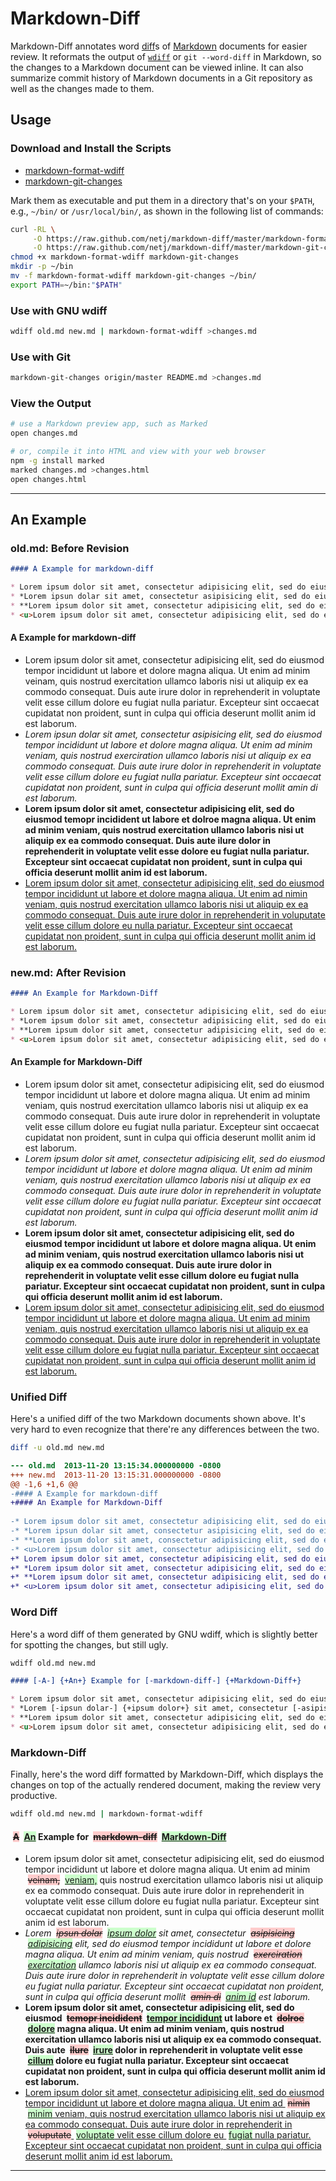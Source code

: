 # Markdown-Diff

Markdown-Diff annotates word [diff][]s of [Markdown][] documents for easier review.
It reformats the output of [`wdiff`][] or `git --word-diff` in Markdown, so the changes to a Markdown document can be viewed inline.
It can also summarize commit history of Markdown documents in a Git repository as well as the changes made to them.

[Markdown]: https://en.wikipedia.org/wiki/Markdown
[diff]: https://en.wikipedia.org/wiki/Diff
[`wdiff`]: http://www.gnu.org/software/wdiff/ 


## Usage

### Download and Install the Scripts

* [markdown-format-wdiff](https://raw.github.com/netj/markdown-diff/master/markdown-format-wdiff)
* [markdown-git-changes](https://raw.github.com/netj/markdown-diff/master/markdown-git-changes)

Mark them as executable and put them in a directory that's on your `$PATH`, e.g., `~/bin/` or `/usr/local/bin/`, as shown in the following list of commands:

```bash
curl -RL \
     -O https://raw.github.com/netj/markdown-diff/master/markdown-format-wdiff \
     -O https://raw.github.com/netj/markdown-diff/master/markdown-git-changes
chmod +x markdown-format-wdiff markdown-git-changes
mkdir -p ~/bin
mv -f markdown-format-wdiff markdown-git-changes ~/bin/
export PATH=~/bin:"$PATH"
```

### Use with GNU wdiff

```bash
wdiff old.md new.md | markdown-format-wdiff >changes.md
```

### Use with Git

```bash
markdown-git-changes origin/master README.md >changes.md
```

### View the Output

```bash
# use a Markdown preview app, such as Marked
open changes.md

# or, compile it into HTML and view with your web browser
npm -g install marked
marked changes.md >changes.html
open changes.html
```



----



## An Example



### old.md: Before Revision
```markdown
#### A Example for markdown-diff

* Lorem ipsum dolor sit amet, consectetur adipisicing elit, sed do eiusmod tempor incididunt ut labore et dolore magna aliqua. Ut enim ad minim veinam, quis nostrud exercitation ullamco laboris nisi ut aliquip ex ea commodo consequat. Duis aute irure dolor in reprehenderit in voluptate velit esse cillum dolore eu fugiat nulla pariatur. Excepteur sint occaecat cupidatat non proident, sunt in culpa qui officia deserunt mollit anim id est laborum.
* *Lorem ipsun dolar sit amet, consectetur asipisicing elit, sed do eiusmod tempor incididunt ut labore et dolore magna aliqua. Ut enim ad minim veniam, quis nostrud exerciration ullamco laboris nisi ut aliquip ex ea commodo consequat. Duis aute irure dolor in reprehenderit in voluptate velit esse cillum dolore eu fugiat nulla pariatur. Excepteur sint occaecat cupidatat non proident, sunt in culpa qui officia deserunt mollit amin di est laborum.*
* **Lorem ipsum dolor sit amet, consectetur adipisicing elit, sed do eiusmod temopr incidident ut labore et dolroe magna aliqua. Ut enim ad minim veniam, quis nostrud exercitation ullamco laboris nisi ut aliquip ex ea commodo consequat. Duis aute ilure dolor in reprehenderit in voluptate velit esse dolore eu fugiat nulla pariatur. Excepteur sint occaecat cupidatat non proident, sunt in culpa qui officia deserunt mollit anim id est laborum.**
* <u>Lorem ipsum dolor sit amet, consectetur adipisicing elit, sed do eiusmod tempor incididunt ut labore et dolore magna aliqua. Ut enim ad nimin veniam, quis nostrud exercitation ullamco laboris nisi ut aliquip ex ea commodo consequat. Duis aute irure dolor in reprehenderit in voluputate velit esse cillum dolore eu nulla pariatur. Excepteur sint occaecat cupidatat non proident, sunt in culpa qui officia deserunt mollit anim id est laborum.</u>

```
#### A Example for markdown-diff

* Lorem ipsum dolor sit amet, consectetur adipisicing elit, sed do eiusmod tempor incididunt ut labore et dolore magna aliqua. Ut enim ad minim veinam, quis nostrud exercitation ullamco laboris nisi ut aliquip ex ea commodo consequat. Duis aute irure dolor in reprehenderit in voluptate velit esse cillum dolore eu fugiat nulla pariatur. Excepteur sint occaecat cupidatat non proident, sunt in culpa qui officia deserunt mollit anim id est laborum.
* *Lorem ipsun dolar sit amet, consectetur asipisicing elit, sed do eiusmod tempor incididunt ut labore et dolore magna aliqua. Ut enim ad minim veniam, quis nostrud exerciration ullamco laboris nisi ut aliquip ex ea commodo consequat. Duis aute irure dolor in reprehenderit in voluptate velit esse cillum dolore eu fugiat nulla pariatur. Excepteur sint occaecat cupidatat non proident, sunt in culpa qui officia deserunt mollit amin di est laborum.*
* **Lorem ipsum dolor sit amet, consectetur adipisicing elit, sed do eiusmod temopr incidident ut labore et dolroe magna aliqua. Ut enim ad minim veniam, quis nostrud exercitation ullamco laboris nisi ut aliquip ex ea commodo consequat. Duis aute ilure dolor in reprehenderit in voluptate velit esse dolore eu fugiat nulla pariatur. Excepteur sint occaecat cupidatat non proident, sunt in culpa qui officia deserunt mollit anim id est laborum.**
* <u>Lorem ipsum dolor sit amet, consectetur adipisicing elit, sed do eiusmod tempor incididunt ut labore et dolore magna aliqua. Ut enim ad nimin veniam, quis nostrud exercitation ullamco laboris nisi ut aliquip ex ea commodo consequat. Duis aute irure dolor in reprehenderit in voluputate velit esse cillum dolore eu nulla pariatur. Excepteur sint occaecat cupidatat non proident, sunt in culpa qui officia deserunt mollit anim id est laborum.</u>


### new.md: After Revision
```markdown
#### An Example for Markdown-Diff

* Lorem ipsum dolor sit amet, consectetur adipisicing elit, sed do eiusmod tempor incididunt ut labore et dolore magna aliqua. Ut enim ad minim veniam, quis nostrud exercitation ullamco laboris nisi ut aliquip ex ea commodo consequat. Duis aute irure dolor in reprehenderit in voluptate velit esse cillum dolore eu fugiat nulla pariatur. Excepteur sint occaecat cupidatat non proident, sunt in culpa qui officia deserunt mollit anim id est laborum.
* *Lorem ipsum dolor sit amet, consectetur adipisicing elit, sed do eiusmod tempor incididunt ut labore et dolore magna aliqua. Ut enim ad minim veniam, quis nostrud exercitation ullamco laboris nisi ut aliquip ex ea commodo consequat. Duis aute irure dolor in reprehenderit in voluptate velit esse cillum dolore eu fugiat nulla pariatur. Excepteur sint occaecat cupidatat non proident, sunt in culpa qui officia deserunt mollit anim id est laborum.*
* **Lorem ipsum dolor sit amet, consectetur adipisicing elit, sed do eiusmod tempor incididunt ut labore et dolore magna aliqua. Ut enim ad minim veniam, quis nostrud exercitation ullamco laboris nisi ut aliquip ex ea commodo consequat. Duis aute irure dolor in reprehenderit in voluptate velit esse cillum dolore eu fugiat nulla pariatur. Excepteur sint occaecat cupidatat non proident, sunt in culpa qui officia deserunt mollit anim id est laborum.**
* <u>Lorem ipsum dolor sit amet, consectetur adipisicing elit, sed do eiusmod tempor incididunt ut labore et dolore magna aliqua. Ut enim ad minim veniam, quis nostrud exercitation ullamco laboris nisi ut aliquip ex ea commodo consequat. Duis aute irure dolor in reprehenderit in voluptate velit esse cillum dolore eu fugiat nulla pariatur. Excepteur sint occaecat cupidatat non proident, sunt in culpa qui officia deserunt mollit anim id est laborum.</u>

```
#### An Example for Markdown-Diff

* Lorem ipsum dolor sit amet, consectetur adipisicing elit, sed do eiusmod tempor incididunt ut labore et dolore magna aliqua. Ut enim ad minim veniam, quis nostrud exercitation ullamco laboris nisi ut aliquip ex ea commodo consequat. Duis aute irure dolor in reprehenderit in voluptate velit esse cillum dolore eu fugiat nulla pariatur. Excepteur sint occaecat cupidatat non proident, sunt in culpa qui officia deserunt mollit anim id est laborum.
* *Lorem ipsum dolor sit amet, consectetur adipisicing elit, sed do eiusmod tempor incididunt ut labore et dolore magna aliqua. Ut enim ad minim veniam, quis nostrud exercitation ullamco laboris nisi ut aliquip ex ea commodo consequat. Duis aute irure dolor in reprehenderit in voluptate velit esse cillum dolore eu fugiat nulla pariatur. Excepteur sint occaecat cupidatat non proident, sunt in culpa qui officia deserunt mollit anim id est laborum.*
* **Lorem ipsum dolor sit amet, consectetur adipisicing elit, sed do eiusmod tempor incididunt ut labore et dolore magna aliqua. Ut enim ad minim veniam, quis nostrud exercitation ullamco laboris nisi ut aliquip ex ea commodo consequat. Duis aute irure dolor in reprehenderit in voluptate velit esse cillum dolore eu fugiat nulla pariatur. Excepteur sint occaecat cupidatat non proident, sunt in culpa qui officia deserunt mollit anim id est laborum.**
* <u>Lorem ipsum dolor sit amet, consectetur adipisicing elit, sed do eiusmod tempor incididunt ut labore et dolore magna aliqua. Ut enim ad minim veniam, quis nostrud exercitation ullamco laboris nisi ut aliquip ex ea commodo consequat. Duis aute irure dolor in reprehenderit in voluptate velit esse cillum dolore eu fugiat nulla pariatur. Excepteur sint occaecat cupidatat non proident, sunt in culpa qui officia deserunt mollit anim id est laborum.</u>


### Unified Diff
Here's a unified diff of the two Markdown documents shown above.  It's very hard to even recognize that there're any differences between the two.
```bash
diff -u old.md new.md
```
```diff
--- old.md	2013-11-20 13:15:34.000000000 -0800
+++ new.md	2013-11-20 13:15:31.000000000 -0800
@@ -1,6 +1,6 @@
-#### A Example for markdown-diff
+#### An Example for Markdown-Diff
 
-* Lorem ipsum dolor sit amet, consectetur adipisicing elit, sed do eiusmod tempor incididunt ut labore et dolore magna aliqua. Ut enim ad minim veinam, quis nostrud exercitation ullamco laboris nisi ut aliquip ex ea commodo consequat. Duis aute irure dolor in reprehenderit in voluptate velit esse cillum dolore eu fugiat nulla pariatur. Excepteur sint occaecat cupidatat non proident, sunt in culpa qui officia deserunt mollit anim id est laborum.
-* *Lorem ipsun dolar sit amet, consectetur asipisicing elit, sed do eiusmod tempor incididunt ut labore et dolore magna aliqua. Ut enim ad minim veniam, quis nostrud exerciration ullamco laboris nisi ut aliquip ex ea commodo consequat. Duis aute irure dolor in reprehenderit in voluptate velit esse cillum dolore eu fugiat nulla pariatur. Excepteur sint occaecat cupidatat non proident, sunt in culpa qui officia deserunt mollit amin di est laborum.*
-* **Lorem ipsum dolor sit amet, consectetur adipisicing elit, sed do eiusmod temopr incidident ut labore et dolroe magna aliqua. Ut enim ad minim veniam, quis nostrud exercitation ullamco laboris nisi ut aliquip ex ea commodo consequat. Duis aute ilure dolor in reprehenderit in voluptate velit esse dolore eu fugiat nulla pariatur. Excepteur sint occaecat cupidatat non proident, sunt in culpa qui officia deserunt mollit anim id est laborum.**
-* <u>Lorem ipsum dolor sit amet, consectetur adipisicing elit, sed do eiusmod tempor incididunt ut labore et dolore magna aliqua. Ut enim ad nimin veniam, quis nostrud exercitation ullamco laboris nisi ut aliquip ex ea commodo consequat. Duis aute irure dolor in reprehenderit in voluputate velit esse cillum dolore eu nulla pariatur. Excepteur sint occaecat cupidatat non proident, sunt in culpa qui officia deserunt mollit anim id est laborum.</u>
+* Lorem ipsum dolor sit amet, consectetur adipisicing elit, sed do eiusmod tempor incididunt ut labore et dolore magna aliqua. Ut enim ad minim veniam, quis nostrud exercitation ullamco laboris nisi ut aliquip ex ea commodo consequat. Duis aute irure dolor in reprehenderit in voluptate velit esse cillum dolore eu fugiat nulla pariatur. Excepteur sint occaecat cupidatat non proident, sunt in culpa qui officia deserunt mollit anim id est laborum.
+* *Lorem ipsum dolor sit amet, consectetur adipisicing elit, sed do eiusmod tempor incididunt ut labore et dolore magna aliqua. Ut enim ad minim veniam, quis nostrud exercitation ullamco laboris nisi ut aliquip ex ea commodo consequat. Duis aute irure dolor in reprehenderit in voluptate velit esse cillum dolore eu fugiat nulla pariatur. Excepteur sint occaecat cupidatat non proident, sunt in culpa qui officia deserunt mollit anim id est laborum.*
+* **Lorem ipsum dolor sit amet, consectetur adipisicing elit, sed do eiusmod tempor incididunt ut labore et dolore magna aliqua. Ut enim ad minim veniam, quis nostrud exercitation ullamco laboris nisi ut aliquip ex ea commodo consequat. Duis aute irure dolor in reprehenderit in voluptate velit esse cillum dolore eu fugiat nulla pariatur. Excepteur sint occaecat cupidatat non proident, sunt in culpa qui officia deserunt mollit anim id est laborum.**
+* <u>Lorem ipsum dolor sit amet, consectetur adipisicing elit, sed do eiusmod tempor incididunt ut labore et dolore magna aliqua. Ut enim ad minim veniam, quis nostrud exercitation ullamco laboris nisi ut aliquip ex ea commodo consequat. Duis aute irure dolor in reprehenderit in voluptate velit esse cillum dolore eu fugiat nulla pariatur. Excepteur sint occaecat cupidatat non proident, sunt in culpa qui officia deserunt mollit anim id est laborum.</u>

```


### Word Diff
Here's a word diff of them generated by GNU wdiff, which is slightly better for spotting the changes, but still ugly.
```bash
wdiff old.md new.md
```
```markdown
#### [-A-] {+An+} Example for [-markdown-diff-] {+Markdown-Diff+}

* Lorem ipsum dolor sit amet, consectetur adipisicing elit, sed do eiusmod tempor incididunt ut labore et dolore magna aliqua. Ut enim ad minim [-veinam,-] {+veniam,+} quis nostrud exercitation ullamco laboris nisi ut aliquip ex ea commodo consequat. Duis aute irure dolor in reprehenderit in voluptate velit esse cillum dolore eu fugiat nulla pariatur. Excepteur sint occaecat cupidatat non proident, sunt in culpa qui officia deserunt mollit anim id est laborum.
* *Lorem [-ipsun dolar-] {+ipsum dolor+} sit amet, consectetur [-asipisicing-] {+adipisicing+} elit, sed do eiusmod tempor incididunt ut labore et dolore magna aliqua. Ut enim ad minim veniam, quis nostrud [-exerciration-] {+exercitation+} ullamco laboris nisi ut aliquip ex ea commodo consequat. Duis aute irure dolor in reprehenderit in voluptate velit esse cillum dolore eu fugiat nulla pariatur. Excepteur sint occaecat cupidatat non proident, sunt in culpa qui officia deserunt mollit [-amin di-] {+anim id+} est laborum.*
* **Lorem ipsum dolor sit amet, consectetur adipisicing elit, sed do eiusmod [-temopr incidident-] {+tempor incididunt+} ut labore et [-dolroe-] {+dolore+} magna aliqua. Ut enim ad minim veniam, quis nostrud exercitation ullamco laboris nisi ut aliquip ex ea commodo consequat. Duis aute [-ilure-] {+irure+} dolor in reprehenderit in voluptate velit esse {+cillum+} dolore eu fugiat nulla pariatur. Excepteur sint occaecat cupidatat non proident, sunt in culpa qui officia deserunt mollit anim id est laborum.**
* <u>Lorem ipsum dolor sit amet, consectetur adipisicing elit, sed do eiusmod tempor incididunt ut labore et dolore magna aliqua. Ut enim ad [-nimin-] {+minim+} veniam, quis nostrud exercitation ullamco laboris nisi ut aliquip ex ea commodo consequat. Duis aute irure dolor in reprehenderit in [-voluputate-] {+voluptate+} velit esse cillum dolore eu {+fugiat+} nulla pariatur. Excepteur sint occaecat cupidatat non proident, sunt in culpa qui officia deserunt mollit anim id est laborum.</u>

```


### Markdown-Diff
Finally, here's the word diff formatted by Markdown-Diff, which displays the changes on top of the actually rendered document, making the review very productive.
```bash
wdiff old.md new.md | markdown-format-wdiff
```
#### <del class="del">A</del> <ins class="ins">An</ins> Example for <del class="del">markdown-diff</del> <ins class="ins">Markdown-Diff</ins>

* Lorem ipsum dolor sit amet, consectetur adipisicing elit, sed do eiusmod tempor incididunt ut labore et dolore magna aliqua. Ut enim ad minim <del class="del">veinam,</del> <ins class="ins">veniam,</ins> quis nostrud exercitation ullamco laboris nisi ut aliquip ex ea commodo consequat. Duis aute irure dolor in reprehenderit in voluptate velit esse cillum dolore eu fugiat nulla pariatur. Excepteur sint occaecat cupidatat non proident, sunt in culpa qui officia deserunt mollit anim id est laborum.
* *Lorem <del class="del">ipsun dolar</del> <ins class="ins">ipsum dolor</ins> sit amet, consectetur <del class="del">asipisicing</del> <ins class="ins">adipisicing</ins> elit, sed do eiusmod tempor incididunt ut labore et dolore magna aliqua. Ut enim ad minim veniam, quis nostrud <del class="del">exerciration</del> <ins class="ins">exercitation</ins> ullamco laboris nisi ut aliquip ex ea commodo consequat. Duis aute irure dolor in reprehenderit in voluptate velit esse cillum dolore eu fugiat nulla pariatur. Excepteur sint occaecat cupidatat non proident, sunt in culpa qui officia deserunt mollit <del class="del">amin di</del> <ins class="ins">anim id</ins> est laborum.*
* **Lorem ipsum dolor sit amet, consectetur adipisicing elit, sed do eiusmod <del class="del">temopr incidident</del> <ins class="ins">tempor incididunt</ins> ut labore et <del class="del">dolroe</del> <ins class="ins">dolore</ins> magna aliqua. Ut enim ad minim veniam, quis nostrud exercitation ullamco laboris nisi ut aliquip ex ea commodo consequat. Duis aute <del class="del">ilure</del> <ins class="ins">irure</ins> dolor in reprehenderit in voluptate velit esse <ins class="ins">cillum</ins> dolore eu fugiat nulla pariatur. Excepteur sint occaecat cupidatat non proident, sunt in culpa qui officia deserunt mollit anim id est laborum.**
* <u>Lorem ipsum dolor sit amet, consectetur adipisicing elit, sed do eiusmod tempor incididunt ut labore et dolore magna aliqua. Ut enim ad <del class="del">nimin</del> <ins class="ins">minim</ins> veniam, quis nostrud exercitation ullamco laboris nisi ut aliquip ex ea commodo consequat. Duis aute irure dolor in reprehenderit in <del class="del">voluputate</del> <ins class="ins">voluptate</ins> velit esse cillum dolore eu <ins class="ins">fugiat</ins> nulla pariatur. Excepteur sint occaecat cupidatat non proident, sunt in culpa qui officia deserunt mollit anim id est laborum.</u>

<style>
    .del,.ins{ display: inline-block; margin-left: 0.5ex; }
    .del     { background-color: #fcc; }
         .ins{ background-color: #cfc; }
</style>





----
